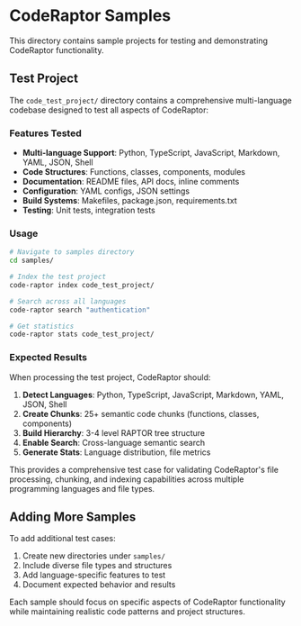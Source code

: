 # CodeRaptor Samples

This directory contains sample projects for testing and demonstrating CodeRaptor functionality.

## Test Project

The `code_test_project/` directory contains a comprehensive multi-language codebase designed to test all aspects of CodeRaptor:

### Features Tested
- **Multi-language Support**: Python, TypeScript, JavaScript, Markdown, YAML, JSON, Shell
- **Code Structures**: Functions, classes, components, modules
- **Documentation**: README files, API docs, inline comments
- **Configuration**: YAML configs, JSON settings
- **Build Systems**: Makefiles, package.json, requirements.txt
- **Testing**: Unit tests, integration tests

### Usage

```bash
# Navigate to samples directory
cd samples/

# Index the test project
code-raptor index code_test_project/

# Search across all languages
code-raptor search "authentication"

# Get statistics
code-raptor stats code_test_project/
```

### Expected Results

When processing the test project, CodeRaptor should:

1. **Detect Languages**: Python, TypeScript, JavaScript, Markdown, YAML, JSON, Shell
2. **Create Chunks**: 25+ semantic code chunks (functions, classes, components)
3. **Build Hierarchy**: 3-4 level RAPTOR tree structure
4. **Enable Search**: Cross-language semantic search
5. **Generate Stats**: Language distribution, file metrics

This provides a comprehensive test case for validating CodeRaptor's file processing, chunking, and indexing capabilities across multiple programming languages and file types.

## Adding More Samples

To add additional test cases:

1. Create new directories under `samples/`
2. Include diverse file types and structures
3. Add language-specific features to test
4. Document expected behavior and results

Each sample should focus on specific aspects of CodeRaptor functionality while maintaining realistic code patterns and project structures.
